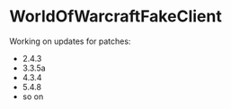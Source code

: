 # WorldOfWarcraftFakeClient

Working on updates for patches:
  - 2.4.3
  - 3.3.5a
  - 4.3.4
  - 5.4.8
  - so on
